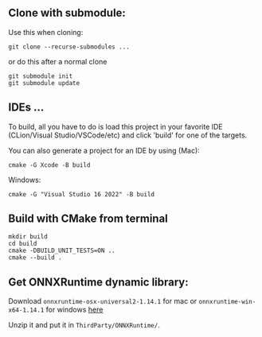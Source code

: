 ## Clone with submodule:
Use this when cloning:
```
git clone --recurse-submodules ...
 ```

or do this after a normal clone
``` 
git submodule init
git submodule update
```

## IDEs ...
To build, all you have to do is load this project in your favorite IDE 
(CLion/Visual Studio/VSCode/etc) 
and click 'build' for one of the targets.

You can also generate a project for an IDE by using (Mac):
```
cmake -G Xcode -B build
```
Windows:
```
cmake -G "Visual Studio 16 2022" -B build
```

## Build with CMake from terminal
```
mkdir build
cd build
cmake -DBUILD_UNIT_TESTS=ON ..
cmake --build .
```

## Get ONNXRuntime dynamic library:
Download `onnxruntime-osx-universal2-1.14.1` for mac or `onnxruntime-win-x64-1.14.1` for windows [here](https://github.com/microsoft/onnxruntime/releases/tag/v1.14.1)

Unzip it and put it in `ThirdParty/ONNXRuntime/`.